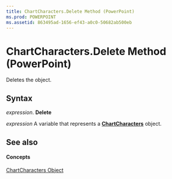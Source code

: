 ```yaml
---
title: ChartCharacters.Delete Method (PowerPoint)
ms.prod: POWERPOINT
ms.assetid: 863495ad-1656-ef43-a0c0-50682ab500eb
---
```



# ChartCharacters.Delete Method (PowerPoint)

Deletes the object.


## Syntax

 _expression_. **Delete**

 _expression_ A variable that represents a **[ChartCharacters](chartcharacters-object-powerpoint.md)** object.


## See also


#### Concepts


[ChartCharacters Object](chartcharacters-object-powerpoint.md)


